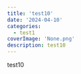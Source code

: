 ```yaml
---
title: 'test10'
date: '2024-04-10'
categories:
  - test1
coverImage: 'None.png'
description: test10
---
```


test10

